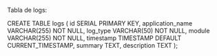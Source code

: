 Tabla de logs:

CREATE TABLE logs (
    id SERIAL PRIMARY KEY,
    application_name VARCHAR(255) NOT NULL,
    log_type VARCHAR(50) NOT NULL,
    module VARCHAR(255) NOT NULL,
    timestamp TIMESTAMP DEFAULT CURRENT_TIMESTAMP,
    summary TEXT,
    description TEXT
);
